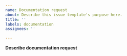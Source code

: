 ```yaml
---
name: Documentation request
about: Describe this issue template's purpose here.
title: ''
labels: documentation
assignees: ''

---
```


**Describe documentation request**
